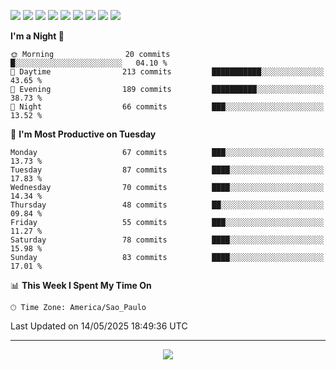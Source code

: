 <p>
  <img src="https://img.shields.io/badge/go-%2300ADD8.svg?style=for-the-badge&logo=go&logoColor=white">
  <img src="https://img.shields.io/badge/typescript-%23007ACC.svg?style=for-the-badge&logo=typescript&logoColor=white">
  <img src="https://img.shields.io/badge/node.js-6DA55F?style=for-the-badge&logo=node.js&logoColor=white">
  <img src="https://img.shields.io/badge/python-3670A0?style=for-the-badge&logo=python&logoColor=ffdd54">
  <img src="https://img.shields.io/badge/Laravel-FF2D20?style=for-the-badge&logo=laravel&logoColor=white">
  <img src="https://img.shields.io/badge/html5-%23E34F26.svg?style=for-the-badge&logo=html5&logoColor=white">
  <img src="https://img.shields.io/badge/css3-%231572B6.svg?style=for-the-badge&logo=css3&logoColor=white">
  <img src="https://img.shields.io/badge/tailwindcss-%2338B2AC.svg?style=for-the-badge&logo=tailwind-css&logoColor=white">
  <img src="https://img.shields.io/badge/AWS-%23FF9900.svg?style=for-the-badge&logo=amazon-aws&logoColor=white">
</p>

<!--START_SECTION:waka-->
**I'm a Night 🦉** 

```text
🌞 Morning                20 commits          █░░░░░░░░░░░░░░░░░░░░░░░░   04.10 % 
🌆 Daytime                213 commits         ███████████░░░░░░░░░░░░░░   43.65 % 
🌃 Evening                189 commits         ██████████░░░░░░░░░░░░░░░   38.73 % 
🌙 Night                  66 commits          ███░░░░░░░░░░░░░░░░░░░░░░   13.52 % 
```
📅 **I'm Most Productive on Tuesday** 

```text
Monday                   67 commits          ███░░░░░░░░░░░░░░░░░░░░░░   13.73 % 
Tuesday                  87 commits          ████░░░░░░░░░░░░░░░░░░░░░   17.83 % 
Wednesday                70 commits          ████░░░░░░░░░░░░░░░░░░░░░   14.34 % 
Thursday                 48 commits          ██░░░░░░░░░░░░░░░░░░░░░░░   09.84 % 
Friday                   55 commits          ███░░░░░░░░░░░░░░░░░░░░░░   11.27 % 
Saturday                 78 commits          ████░░░░░░░░░░░░░░░░░░░░░   15.98 % 
Sunday                   83 commits          ████░░░░░░░░░░░░░░░░░░░░░   17.01 % 
```


📊 **This Week I Spent My Time On** 

```text
🕑︎ Time Zone: America/Sao_Paulo
```


 Last Updated on 14/05/2025 18:49:36 UTC
<!--END_SECTION:waka-->

---
<p align="center">
  <img src="https://visitcount.itsvg.in/api?id=OrlatoDev&icon=0&color=12">
</p>
